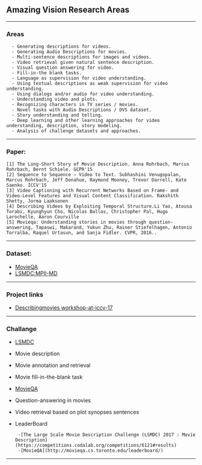 ## Amazing Vision Research Areas 

--------------------------------------------------------------------------------------------------------------------
### Areas

      - Generating descriptions for videos.
      - Generating Audio Descriptions for movies.
      - Multi-sentence descriptions for images and videos.
      - Video retrieval given natural sentence description.
      - Visual question answering for video.
      - Fill-in-the blank tasks.
      - Language as supervision for video understanding.
      - Using textual descriptions as weak supervision for video understanding.
      - Using dialogs and/or audio for video understanding.
      - Understanding video and plots.
      - Recognizing characters in TV series / movies.
      - Novel tasks with Audio Descriptions / DVS dataset.
      - Story understanding and telling.
      - Deep learning and other learning approaches for video understanding, description, story modeling.
      - Analysis of challenge datasets and approaches.

--------------------------------------------------------------------------------------------------------------------

### Paper:

    [1] The Long-Short Story of Movie Description. Anna Rohrbach, Marcus Rohrbach, Bernt Schiele. GCPR'15
    [2] Sequence to Sequence – Video to Text. Subhashini Venugopalan, Marcus Rohrbach, Jeff Donahue, Raymond Mooney, Trevor Darrell, Kate Saenko. ICCV'15
    [3] Video Captioning with Recurrent Networks Based on Frame- and Video-Level Features and Visual Content Classification. Rakshith Shetty, Jorma Laaksonen
    [4] Describing Videos by Exploiting Temporal Structure.Li Yao, Atousa Torabi, Kyunghyun Cho, Nicolas Ballas, Christopher Pal, Hugo Larochelle, Aaron Courville
    [5] Movieqa: Understanding stories in movies through question-answering, Tapaswi, Makarand, Yukun Zhu, Rainer Stiefelhagen, Antonio Torralba, Raquel Urtasun, and Sanja Fidler. CVPR, 2016..
--------------------------------------------------------------------------------------------------------------------

### Dataset:

- [MovieQA](http://movieqa.cs.toronto.edu/home/)
- [LSMDC:MPII-MD](https://www.mpi-inf.mpg.de/departments/computer-vision-and-multimodal-computing/research/vision-and-language/mpii-movie-description-dataset/request-access-to-mpii-movie-description-dataset/)

--------------------------------------------------------------------------------------------------------------------
###  Project links 

- [Describingmovies workshop-at-iccv-17](https://sites.google.com/site/describingmovies/workshop-at-iccv-17)


--------------------------------------------------------------------------------------------------------------------
### Challange
 - [LSMDC](https://sites.google.com/site/describingmovies/home)
  - Movie description
  - Movie annotation and retrieval
  - Movie  fill-in-the-blank task
 - [MovieQA](http://movieqa.cs.toronto.edu/home/)
  - Question-answering in movies
  - Video retrieval based on plot synopses sentences
        
 - LeaderBoard
 
        -[The Large Scale Movie Description Challenge (LSMDC) 2017 : Movie Description](https://competitions.codalab.org/competitions/6121#results)       
        -[MovieQA](http://movieqa.cs.toronto.edu/leaderboard/)
--------------------------------------------------------------------------------------------------------------------


